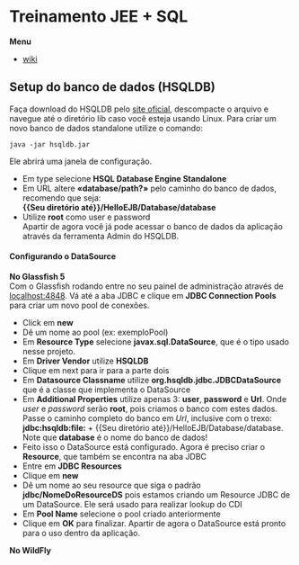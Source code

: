 # Treinamento JEE + SQL
**Menu**  
- [wiki](WIKI/ReadMe.md)
## Setup do banco de dados (HSQLDB)
Faça download do HSQLDB pelo [site oficial](http://hsqldb.org/), descompacte o arquivo e navegue até o diretório lib caso você esteja usando Linux. 
Para criar um novo banco de dados standalone utilize o comando:
```
java -jar hsqldb.jar
```
Ele abrirá uma janela de configuração.  
- Em type selecione **HSQL Database Engine Standalone**  
- Em URL altere **«database/path?»** pelo caminho do banco de dados, recomendo que seja:  
**{{Seu diretório até}}/HelloEJB/Database/database**
- Utilize **root** como user e password  
Apartir de agora você já pode acessar o banco de dados da aplicação através da ferramenta Admin do HSQLDB.

#### Configurando o DataSource
**No Glassfish 5**  
Com o Glassfish rodando entre no seu painel de administração através de [localhost:4848](localhost:4848). Vá até a aba JDBC e clique em **JDBC Connection Pools** para criar um novo pool de conexões.  
- Click em **new**
- Dê um nome ao pool (ex: exemploPool)
- Em **Resource Type** selecione **javax.sql.DataSource**, que é o tipo usado nesse projeto.
- Em **Driver Vendor** utilize **HSQLDB**
- Clique em next para ir para a parte dois
- Em **Datasource Classname** utilize **org.hsqldb.jdbc.JDBCDataSource** que é a classe que implementa o DataSource
- Em **Additional Properties** utilize apenas 3: **user**, **password** e **Url**. Onde *user* e *password* serão **root**, pois criamos o banco com estes dados. Passe o caminho completo do banco em *Url*, inclusive com o trexo:  
**jdbc:hsqldb:file:** + {{Seu diretório até}}/HelloEJB/Database/database.  
Note que **database** é o nome do banco de dados!  
- Feito isso o DataSource está configurado. Agora é preciso criar o **Resource**, que também se encontra na aba JDBC
- Entre em **JDBC Resources**
- Clique em **new**
- Dê um nome ao seu resource que siga o padrão **jdbc/NomeDoResourceDS** pois estamos criando um Resource JDBC de um DataSource. Ele será usado para realizar lookup do CDI
- Em **Pool Name** selecione o pool criado anteriormente
- Clique em **OK** para finalizar. Apartir de agora o DataSource está pronto para o uso dentro da aplicação.  

**No WildFly**
